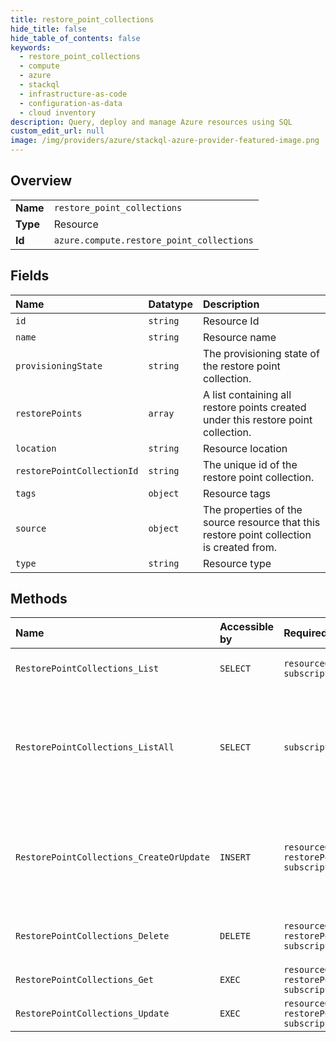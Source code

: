 ```yaml
---
title: restore_point_collections
hide_title: false
hide_table_of_contents: false
keywords:
  - restore_point_collections
  - compute
  - azure    
  - stackql
  - infrastructure-as-code
  - configuration-as-data
  - cloud inventory
description: Query, deploy and manage Azure resources using SQL
custom_edit_url: null
image: /img/providers/azure/stackql-azure-provider-featured-image.png
---
```

  
    

## Overview
<table><tbody>
<tr><td><b>Name</b></td><td><code>restore_point_collections</code></td></tr>
<tr><td><b>Type</b></td><td>Resource</td></tr>
<tr><td><b>Id</b></td><td><code>azure.compute.restore_point_collections</code></td></tr>
</tbody></table>

## Fields
| Name | Datatype | Description |
|:-----|:---------|:------------|
| `id` | `string` | Resource Id |
| `name` | `string` | Resource name |
| `provisioningState` | `string` | The provisioning state of the restore point collection. |
| `restorePoints` | `array` | A list containing all restore points created under this restore point collection. |
| `location` | `string` | Resource location |
| `restorePointCollectionId` | `string` | The unique id of the restore point collection. |
| `tags` | `object` | Resource tags |
| `source` | `object` | The properties of the source resource that this restore point collection is created from. |
| `type` | `string` | Resource type |
## Methods
| Name | Accessible by | Required Params | Description |
|:-----|:--------------|:----------------|:------------|
| `RestorePointCollections_List` | `SELECT` | `resourceGroupName, subscriptionId` | Gets the list of restore point collections in a resource group. |
| `RestorePointCollections_ListAll` | `SELECT` | `subscriptionId` | Gets the list of restore point collections in the subscription. Use nextLink property in the response to get the next page of restore point collections. Do this till nextLink is not null to fetch all the restore point collections. |
| `RestorePointCollections_CreateOrUpdate` | `INSERT` | `resourceGroupName, restorePointCollectionName, subscriptionId` | The operation to create or update the restore point collection. Please refer to https://aka.ms/RestorePoints for more details. When updating a restore point collection, only tags may be modified. |
| `RestorePointCollections_Delete` | `DELETE` | `resourceGroupName, restorePointCollectionName, subscriptionId` | The operation to delete the restore point collection. This operation will also delete all the contained restore points. |
| `RestorePointCollections_Get` | `EXEC` | `resourceGroupName, restorePointCollectionName, subscriptionId` | The operation to get the restore point collection. |
| `RestorePointCollections_Update` | `EXEC` | `resourceGroupName, restorePointCollectionName, subscriptionId` | The operation to update the restore point collection. |
